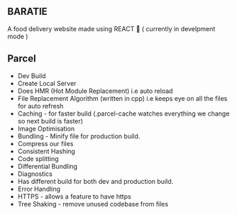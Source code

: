 ## BARATIE

A food delivery website made using REACT 🚀 ( currently in develpment mode )

## Parcel 

- Dev Build 
- Create Local Server
- Does HMR (Hot Module Replacement) i.e auto reload
- File Replacement Algorithm (written in cpp) i.e keeps eye on all the files for auto refresh
- Caching - for faster build (.parcel-cache watches everything we change so next build is faster) 
- Image Optimisation
- Bundling - Minify file for production build. 
- Compress our files
- Consistent Hashing
- Code splitting
- Differential Bundling
- Diagnostics
- Has different build for both dev and production build.
- Error Handling
- HTTPS - allows a feature to have https
- Tree Shaking - remove unused codebase from files


<!-- 

Basic layout of website- 

Header
   -logo
   -nav items

Body
   -Search
   -Restraunt Container
   -Restraunt Card
     -Img 
     -Name
     -Star Rating
     -Cuisine, delivery time
     -price

Footer
   -Copyright
   -links
   -Address
   -Contact
 -->


 <!-- 
 Two types of Export/Import-


 - Default Export/Import

   export default component;
   import Component from "path";

- Named Export/Import   

   export const component;
   import {Component} from "path";

 -->